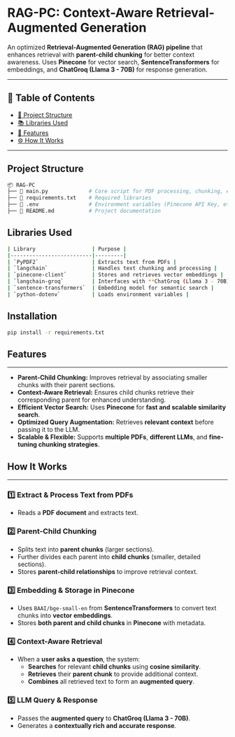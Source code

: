 # RAG-PC: Context-Aware Retrieval-Augmented Generation
An optimized **Retrieval-Augmented Generation (RAG) pipeline** that enhances retrieval with **parent-child chunking** for better context awareness. Uses **Pinecone** for vector search, **SentenceTransformers** for embeddings, and **ChatGroq (Llama 3 - 70B)** for response generation.

---

## 📖 Table of Contents
- [📂 Project Structure](#project-structure)
- [📚 Libraries Used](#libraries-used)
- [🚀 Features](#features)
- [⚙️ How It Works](#how-it-works)

---

## Project Structure
```bash
📦 RAG-PC
├── 📄 main.py             # Core script for PDF processing, chunking, embedding, and retrieval
├── 📄 requirements.txt    # Required libraries
├── 📄 .env                # Environment variables (Pinecone API Key, etc.)
├── 📄 README.md           # Project documentation
```

## Libraries Used
```bash
| Library                  | Purpose |
|--------------------------|---------|
| `PyPDF2`                 | Extracts text from PDFs |
| `langchain`              | Handles text chunking and processing |
| `pinecone-client`        | Stores and retrieves vector embeddings |
| `langchain-groq`         | Interfaces with **ChatGroq (Llama 3 - 70B)** |
| `sentence-transformers`  | Embedding model for semantic search |
| `python-dotenv`          | Loads environment variables |
```


##  Installation
```bash
pip install -r requirements.txt
 ```

## Features
---

- **Parent-Child Chunking:** Improves retrieval by associating smaller chunks with their parent sections.
- **Context-Aware Retrieval:** Ensures child chunks retrieve their corresponding parent for enhanced understanding.
- **Efficient Vector Search:** Uses **Pinecone** for **fast and scalable similarity search**.
- **Optimized Query Augmentation:** Retrieves **relevant context** before passing it to the LLM.
- **Scalable & Flexible:** Supports **multiple PDFs**, **different LLMs**, and **fine-tuning chunking strategies**.


##  How It Works
---

### 1️⃣ Extract & Process Text from PDFs
- Reads a **PDF document** and extracts text.

### 2️⃣ Parent-Child Chunking
- Splits text into **parent chunks** (larger sections).
- Further divides each parent into **child chunks** (smaller, detailed sections).
- Stores **parent-child relationships** to improve retrieval context.

### 3️⃣ Embedding & Storage in Pinecone
- Uses `BAAI/bge-small-en` from **SentenceTransformers** to convert text chunks into **vector embeddings**.
- Stores **both parent and child chunks** in **Pinecone** with metadata.

### 4️⃣ Context-Aware Retrieval
- When a **user asks a question**, the system:
  - **Searches** for relevant **child chunks** using **cosine similarity**.
  - **Retrieves** their **parent chunk** to provide additional context.
  - **Combines** all retrieved text to form an **augmented query**.

### 5️⃣ LLM Query & Response
- Passes the **augmented query** to **ChatGroq (Llama 3 - 70B)**.
- Generates a **contextually rich and accurate response**.

